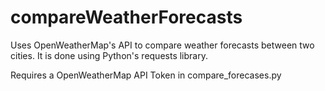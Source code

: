 # compareWeatherForecasts

Uses OpenWeatherMap's API to compare weather forecasts between two cities. It is done using Python's requests library.

Requires a OpenWeatherMap API Token in compare_forecases.py
